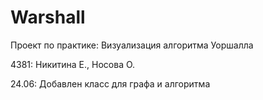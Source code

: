 # Warshall
Проект по практике: Визуализация алгоритма Уоршалла

4381: Никитина Е., Носова О.

24.06: Добавлен класс для графа и алгоритма


